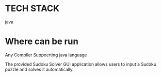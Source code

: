 # TECH STACK
java

# Where can be run
Any Compiler Suppoerting java language

The provided Sudoku Solver GUI application allows users to input a Sudoku puzzle and solves it automatically.


